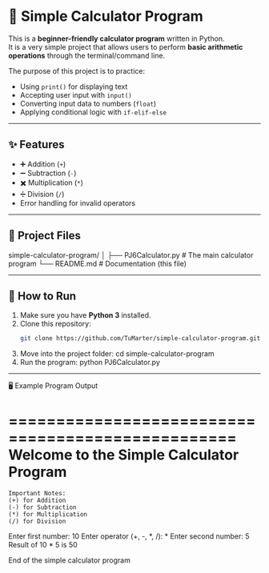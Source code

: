 # 🧮 Simple Calculator Program

This is a **beginner-friendly calculator program** written in Python.  
It is a very simple project that allows users to perform **basic arithmetic operations** through the terminal/command line.  

The purpose of this project is to practice:
- Using `print()` for displaying text
- Accepting user input with `input()`
- Converting input data to numbers (`float`)
- Applying conditional logic with `if-elif-else`

---

## ✨ Features
- ➕ Addition (`+`)
- ➖ Subtraction (`-`)
- ✖️ Multiplication (`*`)
- ➗ Division (`/`)
- Error handling for invalid operators

---

## 📂 Project Files

simple-calculator-program/
│
├── PJ6Calculator.py # The main calculator program
└── README.md # Documentation (this file)


---

## 🚀 How to Run
1. Make sure you have **Python 3** installed.  
2. Clone this repository:
   ```bash
   git clone https://github.com/TuMarter/simple-calculator-program.git

3. Move into the project folder:
   cd simple-calculator-program
4. Run the program:
   python PJ6Calculator.py


---

🖥️ Example Program Output

==================================================
Welcome to the Simple Calculator Program
==================================================

~~~~~~~~~~~~~~~~~~~~~~~~~~~~~~
Important Notes:
(+) for Addition
(-) for Subtraction
(*) for Multiplication
(/) for Division
~~~~~~~~~~~~~~~~~~~~~~~~~~~~~~

Enter first number: 10
Enter operator (+, -, *, /): *
Enter second number: 5
Result of 10 * 5 is 50

End of the simple calculator program

